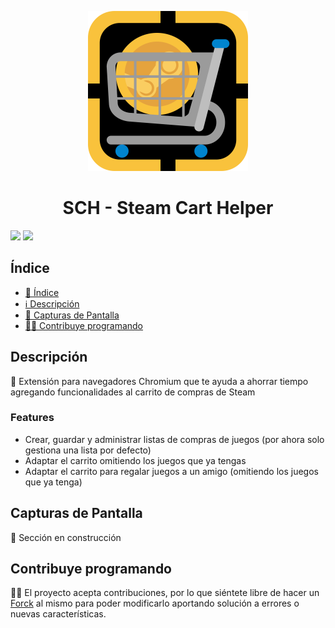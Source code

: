 <p align="center">
  <img width="256" heigth="256" src="images/SCH-Max.svg">
</p>
<h1 align="center"> SCH - Steam Cart Helper</h1>
<p align="left">
  <img src="https://img.shields.io/badge/license-MIT-blue">
  <img src="https://img.shields.io/github/stars/JLCareglio?style=social">
</p>

## Índice

- [📝 Índice](#índice)
- [ℹ️ Descripción](#descripción)
- [👀 Capturas de Pantalla](#capturas-de-pantalla)
- [🧑‍💻 Contribuye programando](#contribuye-programando)

## Descripción

<p>
  🛒 Extensión para navegadores Chromium que te ayuda a ahorrar tiempo agregando funcionalidades al carrito de compras de Steam
  <br>
  <h3>Features</h3>
  <ul>
    <li>Crear, guardar y administrar listas de compras de juegos (por ahora solo gestiona una lista por defecto)</li>
    <li>Adaptar el carrito omitiendo los juegos que ya tengas</li>
    <li>Adaptar el carrito para regalar juegos a un amigo (omitiendo los juegos que ya tenga)</li>
  </ul>
</p>

## Capturas de Pantalla

🚧 Sección en construcción

## Contribuye programando

🧑‍💻 El proyecto acepta contribuciones, por lo que siéntete libre de hacer un [Forck](https://github.com/JLCareglio/Steam-Cart-Helper-Browser-Extension/fork) al mismo para poder modificarlo aportando solución a errores o nuevas características.
